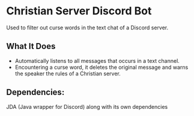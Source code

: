 # Christian Server Discord Bot
Used to filter out curse words in the text chat of a Discord server.

## What It Does
- Automatically listens to all messages that occurs in a text channel.
- Encountering a curse word, it deletes the original message and warns the speaker the rules of a Christian server.

## Dependencies:

JDA (Java wrapper for Discord) along with its own dependencies
